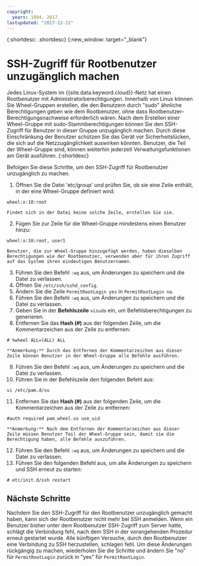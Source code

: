 ```yaml
---
copyright:
  years: 1994, 2017
lastupdated: "2017-12-11"
---
```


{:shortdesc: .shortdesc}
{:new_window: target="_blank"}

# SSH-Zugriff für Rootbenutzer unzugänglich machen

Jedes Linux-System im {{site.data.keyword.cloud}}-Netz hat einen Rootbenutzer mit Administratorberechtigungen. Innerhalb von Linux können Sie Wheel-Gruppen erstellen, die den Benutzern durch "sudo" ähnliche Berechtigungen geben wie dem Rootbenutzer, ohne dass Rootbenutzer-Berechtigungsnachweise erforderlich wären. Nach dem Erstellen einer Wheel-Gruppe mit sudo-Stammberechtigungen können Sie den SSH-Zugriff für Benutzer in dieser Gruppe unzugänglich machen. Durch diese Einschränkung der Benutzer schützen Sie das Gerät vor Sicherheitslücken, die sich auf die Netzzugänglichkeit auswirken könnten. Benutzer, die Teil der Wheel-Gruppe sind, können weiterhin jederzeit Verwaltungsfunktionen am Gerät ausführen.
{:shortdesc}

Befolgen Sie diese Schritte, um den SSH-Zugriff für Rootbenutzer unzugänglich zu machen.

1. Öffnen Sie die Datei 'etc/group' und prüfen Sie, ob sie eine Zeile enthält, in der eine Wheel-Gruppe definiert wird:
```
wheel:x:10:root
```
  
    Findet sich in der Datei keine solche Zeile, erstellen Sie sie.

2. Fügen Sie zur Zeile für die Wheel-Gruppe mindestens einen Benutzer hinzu:
```
wheel:x:10:root, user1
```
    
    Benutzer, die zur Wheel-Gruppe hinzugefügt werden, haben dieselben Berechtigungen wie der Rootbenutzer, verwenden aber für ihren Zugriff auf das System ihren eindeutigen Benutzernamen.
3. Führen Sie den Befehl `:wq` aus, um Änderungen zu speichern und die Datei zu verlassen.
4. Öffnen Sie `/etc/ssh/sshd_config`.
5. Ändern Sie die Zeile `PermitRootLogin yes` in `PermitRootLogin no`.
6. Führen Sie den Befehl `:wq` aus, um Änderungen zu speichern und die Datei zu verlassen.
7. Geben Sie in der **Befehlszeile** `visudo` ein, um Befehlsberechtigungen zu generieren.
8. Entfernen Sie das **Hash (#)** aus der folgenden Zeile, um die Kommentarzeichen aus der Zeile zu entfernen:
```
# %wheel ALL=(ALL) ALL
```
  
    **Anmerkung:** Durch das Entfernen der Kommentarzeichen aus dieser Zeile können Benutzer in der Wheel-Gruppe alle Befehle ausführen.
    
9. Führen Sie den Befehl `:wq` aus, um Änderungen zu speichern und die Datei zu verlassen.
10. Führen Sie in der Befehlszeile den folgenden Befehl aus:
```
vi /etc/pam.d/su
```
  
11. Entfernen Sie das **Hash (#)** aus der folgenden Zeile, um die Kommentarzeichen aus der Zeile zu entfernen:
```
#auth required pam_wheel.so use_uid
```

    **Anmerkung:** Nach dem Entfernen der Kommentarzeichen aus dieser Zeile müssen Benutzer Teil der Wheel-Gruppe sein, damit sie die Berechtigung haben, alle Befehle auszuführen.
12. Führen Sie den Befehl `:wq` aus, um Änderungen zu speichern und die Datei zu verlassen.
13. Führen Sie den folgenden Befehl aus, um alle Änderungen zu speichern und SSH erneut zu starten:
```
# etc/init.d/ssh restart
```

## Nächste Schritte

Nachdem Sie den SSH-Zugriff für den Rootbenutzer unzugänglich gemacht haben, kann sich der Rootbenutzer nicht mehr bei SSH anmelden. Wenn ein Benutzer bisher unter dem Rootbenutzer SSH-Zugriff zum Server hatte, schlägt die Verbindung fehl, nach dem SSH in der vorangehenden Prozedur erneut gestartet wurde. Alle künftigen Versuche, durch den Rootbenutzer eine Verbindung zu SSH herzustellen, schlagen fehl. Um diese Änderungen rückgängig zu machen, wiederholen Sie die Schritte und ändern Sie "no" für `PermitRootLogin` zurück in "yes" für `PermitRootLogin`.
